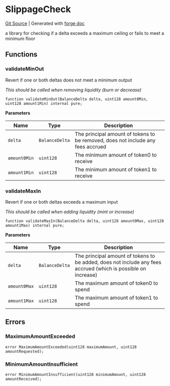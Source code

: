 # SlippageCheck
[Git Source](https://github.com/Uniswap/v4-periphery/blob/47e3c30ae8a0d7c086bf3e41bd0e7e3a854e280b/src/libraries/SlippageCheck.sol)
| Generated with [forge doc](https://book.getfoundry.sh/reference/forge/forge-doc)

a library for checking if a delta exceeds a maximum ceiling or fails to meet a minimum floor


## Functions
### validateMinOut

Revert if one or both deltas does not meet a minimum output

*This should be called when removing liquidity (burn or decrease)*


```solidity
function validateMinOut(BalanceDelta delta, uint128 amount0Min, uint128 amount1Min) internal pure;
```
**Parameters**

|Name|Type|Description|
|----|----|-----------|
|`delta`|`BalanceDelta`|The principal amount of tokens to be removed, does not include any fees accrued|
|`amount0Min`|`uint128`|The minimum amount of token0 to receive|
|`amount1Min`|`uint128`|The minimum amount of token1 to receive|


### validateMaxIn

Revert if one or both deltas exceeds a maximum input

*This should be called when adding liquidity (mint or increase)*


```solidity
function validateMaxIn(BalanceDelta delta, uint128 amount0Max, uint128 amount1Max) internal pure;
```
**Parameters**

|Name|Type|Description|
|----|----|-----------|
|`delta`|`BalanceDelta`|The principal amount of tokens to be added, does not include any fees accrued (which is possible on increase)|
|`amount0Max`|`uint128`|The maximum amount of token0 to spend|
|`amount1Max`|`uint128`|The maximum amount of token1 to spend|


## Errors
### MaximumAmountExceeded

```solidity
error MaximumAmountExceeded(uint128 maximumAmount, uint128 amountRequested);
```

### MinimumAmountInsufficient

```solidity
error MinimumAmountInsufficient(uint128 minimumAmount, uint128 amountReceived);
```

